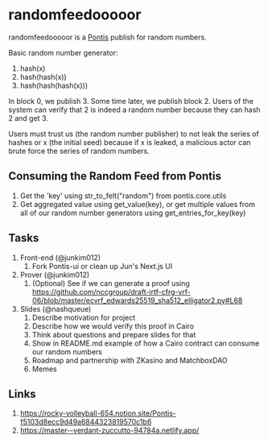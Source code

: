 # randomfeedooooor

randomfeedooooor is a [Pontis](
https://github.com/42labs/Pontis) publish for random numbers.

Basic random number generator:

1. hash(x)
2. hash(hash(x))
3. hash(hash(hash(x)))

In block 0, we publish 3. Some time later, we publish block 2. Users of the system can verify that 2 is indeed a random number because they can hash 2 and get 3.

Users must trust us (the random number publisher) to not leak the series of hashes or x (the initial seed) because if x is leaked, a malicious actor can brute force the series of random numbers.


## Consuming the Random Feed from Pontis 

1. Get the 'key' using str_to_felt("random") from pontis.core.utils 
2. Get aggregated value using get_value(key), or get multiple values from all of our random number generators using get_entries_for_key(key) 

## Tasks
1. Front-end (@junkim012)
    1. Fork Pontis-ui or clean up Jun's Next.js UI
1. Prover (@junkim012)
    1. (Optional) See if we can generate a proof using <https://github.com/nccgroup/draft-irtf-cfrg-vrf-06/blob/master/ecvrf_edwards25519_sha512_elligator2.py#L68>
1. Slides (@nashqueue)
    1. Describe motivation for project
    1. Describe how we would verify this proof in Cairo
    1. Think about questions and prepare slides for that
    1. Show in README.md example of how a Cairo contract can consume our random numbers
    1. Roadmap and partnership with ZKasino and MatchboxDAO
    1. Memes


## Links
1. https://rocky-volleyball-654.notion.site/Pontis-f5103d8ecc9d49a6844323819570c1b6
2. https://master--verdant-zuccutto-94784a.netlify.app/
